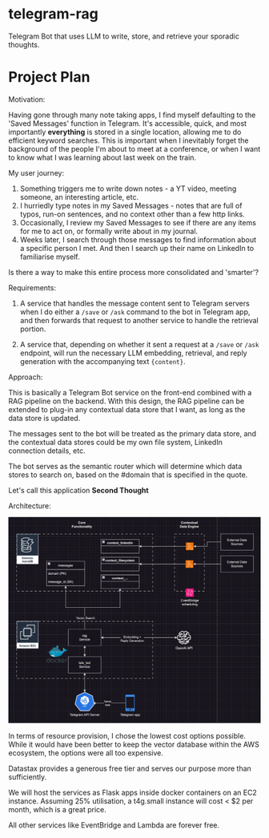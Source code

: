 # telegram-rag
Telegram Bot that uses LLM to write, store, and retrieve your sporadic thoughts.

# Project Plan

Motivation:

Having gone through many note taking apps, I find myself defaulting to the 'Saved Messages' function in Telegram. It's accessible, quick, and most importantly **everything** is stored in a single location, allowing me to do efficient keyword searches. This is important when I inevitably forget the background of the people I'm about to meet at a conference, or when I want to know what I was learning about last week on the train.

My user journey:

1. Something triggers me to write down notes - a YT video, meeting someone, an interesting article, etc.
2. I hurriedly type notes in my Saved Messages - notes that are full of typos, run-on sentences, and no context other than a few http links.
3. Occasionally, I review my Saved Messages to see if there are any items for me to act on, or formally write about in my journal.
4. Weeks later, I search through those messages to find information about a specific person I met. And then I search up their name on LinkedIn to familiarise myself.

Is there a way to make this entire process more consolidated and 'smarter'?

Requirements:

1. A service that handles the message content sent to Telegram servers when I do either a `/save` or `/ask` command to the bot in Telegram app, and then forwards that request to another service to handle the retrieval portion.
   
2. A service that, depending on whether it sent a request at a `/save` or `/ask` endpoint, will run the necessary LLM embedding, retrieval, and reply generation with the accompanying text `{content}`.

Approach:

This is basically a Telegram Bot service on the front-end combined with a RAG pipeline on the backend. With this design, the RAG pipeline can be extended to plug-in any contextual data store that I want, as long as the data store is updated. 

The messages sent to the bot will be treated as the primary data store, and the contextual data stores could be my own file system, LinkedIn connection details, etc.

The bot serves as the semantic router which will determine which data stores to search on, based on the #domain that is specified in the quote. 

Let's call this application **Second Thought**

Architecture:

![alt text](image.png)

In terms of resource provision, I chose the lowest cost options possible. While it would have been better to keep the vector database within the AWS ecosystem, the options were all too expensive.

Datastax provides a generous free tier and serves our purpose more than sufficiently.

We will host the services as Flask apps inside docker containers on an EC2 instance. Assuming 25% utilisation, a t4g.small instance will cost < $2 per month, which is a great price. 

All other services like EventBridge and Lambda are forever free.